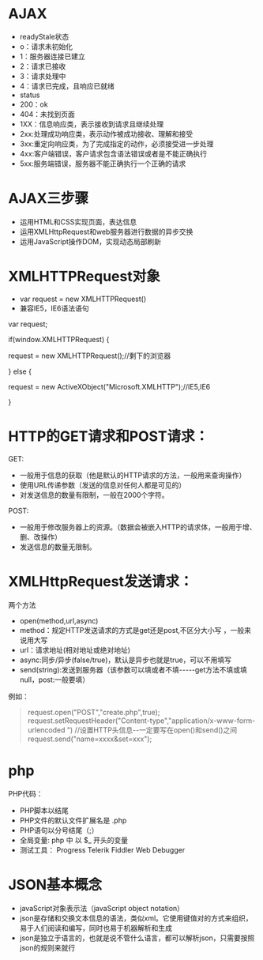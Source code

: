 # AJAX
- readyStale状态
- o：请求未初始化
- 1：服务器连接已建立
- 2：请求已接收
- 3：请求处理中
- 4：请求已完成，且响应已就绪
- status
- 200：ok
- 404：未找到页面
- 1XX：信息响应类，表示接收到请求且继续处理
- 2xx:处理成功响应类，表示动作被成功接收、理解和接受
- 3xx:重定向响应类，为了完成指定的动作，必须接受进一步处理
- 4xx:客户端错误，客户请求包含语法错误或者是不能正确执行
- 5xx:服务端错误，服务器不能正确执行一个正确的请求

# AJAX三步骤
- 运用HTML和CSS实现页面，表达信息
- 运用XMLHttpRequest和web服务器进行数据的异步交换
- 运用JavaScript操作DOM，实现动态局部刷新

# XMLHTTPRequest对象

- var request = new XMLHTTPRequest()
- 兼容IE5，IE6语法语句

var request;

if(window.XMLHTTPRequest) {

request = new XMLHTTPRequest();//剩下的浏览器

} else {

request = new ActiveXObject("Microsoft.XMLHTTP");//IE5,IE6

}

# HTTP的GET请求和POST请求：
GET:

- 一般用于信息的获取（他是默认的HTTP请求的方法，一般用来查询操作）
- 使用URL传递参数（发送的信息对任何人都是可见的）
- 对发送信息的数量有限制，一般在2000个字符。

POST:

- 一般用于修改服务器上的资源。（数据会被嵌入HTTP的请求体，一般用于增、删、改操作）
- 发送信息的数量无限制。

# XMLHttpRequest发送请求：
两个方法

- open(method,url,async)
- method：规定HTTP发送请求的方式是get还是post,不区分大小写 ，一般来说用大写
- url：请求地址(相对地址或绝对地址)
- async:同步/异步(false/true)，默认是异步也就是true，可以不用填写
- send(string):发送到服务器（该参数可以填或者不填-----get方法不填或填null，post:一般要填）

例如：

> request.open("POST","create.php",true);
request.setRequestHeader("Content-type","application/x-www-form-urlencoded ")
//设置HTTP头信息--一定要写在open()和send()之间
request.send("name=xxxx&set=xxx");

# php
 PHP代码：

- PHP脚本以<?php 开头 以?>结尾
- PHP文件的默认文件扩展名是 .php
- PHP语句以分号结尾（;）
- 全局变量: php 中 以 $_ 开头的变量
- 测试工具：  Progress Telerik Fiddler Web Debugger

# JSON基本概念
- javaScript对象表示法（javaScript object notation）
- json是存储和交换文本信息的语法，类似xml。它使用键值对的方式来组织，易于人们阅读和编写，同时也易于机器解析和生成
- json是独立于语言的，也就是说不管什么语言，都可以解析json，只需要按照json的规则来就行





